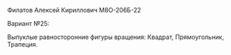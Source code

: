 Филатов Алексей Кириллович М8О-206Б-22

Вариант №25:

Выпуклые равносторонние фигуры вращения: Квадрат, Прямоугольник, Трапеция.